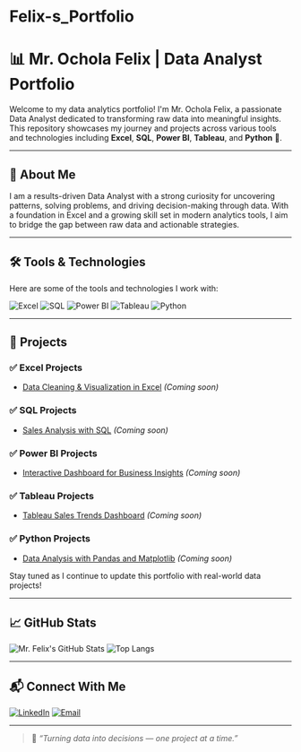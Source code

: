 # Felix-s_Portfolio
# 📊 Mr. Ochola Felix | Data Analyst Portfolio

Welcome to my data analytics portfolio! I'm Mr. Ochola Felix, a passionate Data Analyst dedicated to transforming raw data into meaningful insights. This repository showcases my journey and projects across various tools and technologies including **Excel**, **SQL**, **Power BI**, **Tableau**, and **Python** 🐍.

---

## 🧠 About Me

I am a results-driven Data Analyst with a strong curiosity for uncovering patterns, solving problems, and driving decision-making through data. With a foundation in Excel and a growing skill set in modern analytics tools, I aim to bridge the gap between raw data and actionable strategies.

---

## 🛠️ Tools & Technologies

Here are some of the tools and technologies I work with:

![Excel](https://img.shields.io/badge/Excel-217346?style=for-the-badge&logo=microsoft-excel&logoColor=white)
![SQL](https://img.shields.io/badge/SQL-4479A1?style=for-the-badge&logo=postgresql&logoColor=white)
![Power BI](https://img.shields.io/badge/Power%20BI-F2C811?style=for-the-badge&logo=powerbi&logoColor=black)
![Tableau](https://img.shields.io/badge/Tableau-E97627?style=for-the-badge&logo=tableau&logoColor=white)
![Python](https://img.shields.io/badge/Python-3776AB?style=for-the-badge&logo=python&logoColor=white)

---

## 📂 Projects

### ✅ Excel Projects
- [Data Cleaning & Visualization in Excel](#) *(Coming soon)*

### ✅ SQL Projects
- [Sales Analysis with SQL](#) *(Coming soon)*

### ✅ Power BI Projects
- [Interactive Dashboard for Business Insights](#) *(Coming soon)*

### ✅ Tableau Projects
- [Tableau Sales Trends Dashboard](#) *(Coming soon)*

### ✅ Python Projects
- [Data Analysis with Pandas and Matplotlib](#) *(Coming soon)*

Stay tuned as I continue to update this portfolio with real-world data projects!

---

## 📈 GitHub Stats

![Mr. Felix's GitHub Stats](https://github-readme-stats.vercel.app/api?username=felix-ochola&show_icons=true&theme=default)
![Top Langs](https://github-readme-stats.vercel.app/api/top-langs/?username=felix-ochola&layout=compact)

---

## 📬 Connect With Me

[![LinkedIn](https://img.shields.io/badge/LinkedIn-0A66C2?style=for-the-badge&logo=linkedin&logoColor=white)](https://www.linkedin.com/in/ochola-felix-0b761434a/)
[![Email](https://img.shields.io/badge/Email-legacyxiq@gmail.com-D14836?style=for-the-badge&logo=gmail&logoColor=white)](mailto:legacyxiq@gmail.com)

---

> 🚀 _“Turning data into decisions — one project at a time.”_

